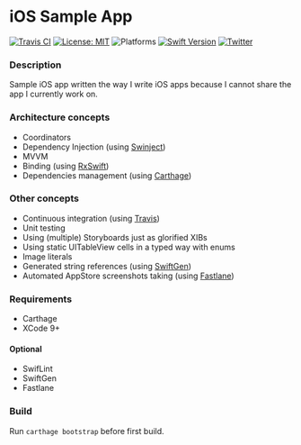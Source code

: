 # iOS Sample App

[![Travis CI](https://travis-ci.org/igorkulman/iOSSampleApp.svg?branch=master)](https://travis-ci.org/igorkulman/iOSSampleApp)
[![License: MIT](https://img.shields.io/badge/License-MIT-yellow.svg)](https://opensource.org/licenses/MIT)
![Platforms](https://img.shields.io/badge/platform-iOS-lightgrey.svg)
[![Swift Version](https://img.shields.io/badge/Swift-4-F16D39.svg?style=flat)](https://developer.apple.com/swift)
[![Twitter](https://img.shields.io/badge/twitter-@igorkulman-blue.svg)](http://twitter.com/igorkulman)

### Description

Sample iOS app written the way I write iOS apps because I cannot share the app I currently work on.

### Architecture concepts

* Coordinators
* Dependency Injection (using [Swinject](https://github.com/Swinject/Swinject))
* MVVM
* Binding (using [RxSwift](https://github.com/ReactiveX/RxSwift))
* Dependencies management (using [Carthage](https://github.com/Carthage/Carthage))

### Other concepts

* Continuous integration (using [Travis](https://travis-ci.org/igorkulman/iOSSampleApp))
* Unit testing
* Using (multiple) Storyboards just as glorified XIBs
* Using static UITableView cells in a typed way with enums
* Image literals
* Generated string references (using [SwiftGen](https://github.com/SwiftGen/SwiftGen))
* Automated AppStore screenshots taking (using [Fastlane](https://fastlane.tools/)) 

### Requirements

* Carthage
* XCode 9+

#### Optional

* SwifLint
* SwiftGen
* Fastlane

### Build

Run `carthage bootstrap` before first build. 